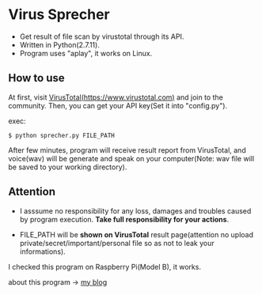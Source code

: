 # Virus Sprecher

* Get result of file scan by virustotal through its API.
* Written in Python(2.7.11).
* Program uses "aplay", it works on Linux.

## How to use

At first, visit [VirusTotal(https://www.virustotal.com)](https://www.virustotal.com) and join to the community. Then, you can get your API key(Set it into "config.py").

exec:

```
$ python sprecher.py FILE_PATH
```

After few minutes, program will receive result report from VirusTotal, and voice(wav) will be generate and speak on your computer(Note: wav file will be saved to your working directory).

## Attention

* I asssume no responsibility for any loss, damages and troubles caused by program execution. **Take full responsibility for your actions**.

* FILE\_PATH will be **shown on VirusTotal** result page(attention no upload private/secret/important/personal file so as not to leak your informations).


I checked this program on Raspberry Pi(Model B), it works.

about this program -> [my blog](http://wassan128.github.io/blog/2016/08/24/)
